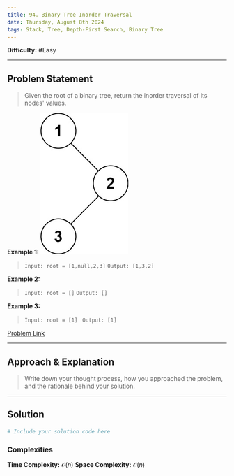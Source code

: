 ```yaml
---
title: 94. Binary Tree Inorder Traversal
date: Thursday, August 8th 2024
tags: Stack, Tree, Depth-First Search, Binary Tree
---
```

**Difficulty:** #Easy

---

## Problem Statement
> Given the root of a binary tree, return the inorder traversal of its nodes' values.

**Example 1:**
![inorder|center](../assets/inorder_1.jpg)
> `Input: root = [1,null,2,3]`
> `Output: [1,3,2] `

**Example 2:**

> `Input: root = []`
> `Output: [] `

**Example 3:**

> `Input: root = [1] `
> `Output: [1]`


[Problem Link](https://leetcode.com/problems/binary-tree-inorder-traversal/description/)

---

## Approach & Explanation

> Write down your thought process, how you approached the problem, and the rationale behind your solution.

---

## Solution

```python
# Include your solution code here
```


### Complexities

**Time Complexity:** $\mathcal{O}(n)$ 
**Space Complexity:** $\mathcal{O}(n)$  